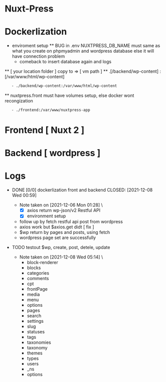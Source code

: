 # Nuxt-Press

# Dockerlization
* enviroment setup
** BUG in .env NUXTPRESS_DB_NAME must same as what you create on phpmyadmin and wordpress database else it will have connection problem
   * comeback to insert database again and logs

** [ your location folder ] copy to => [ vm path ]
** .[/backend/wp-content] : [/var/www/html/wp-content]

   ```bash
      - ./backend/wp-content:/var/www/html/wp-content
   ```

** nuxtpress.front must have volumes setup, else docker wont recongization
   ```bash
      - ./frontend:/var/www/nuxtpress-app
   ```

# Frontend [ Nuxt 2 ]

# Backend [ wordpress ]

# Logs
* DONE [0/0] dockerlization front and backend
  CLOSED: [2021-12-08 Wed 00:59]
  - Note taken on [2021-12-06 Mon 01:28] \\
    - [X] axios return wp-json/v2 Restful API
    - [X] environment setup
  - follow up by fetch restful api post from wordpress
  - axios work but $axios.get didt [ fix ]
  - $wp return by pages and posts, using fetch
  - wordpress page set are successfully

* TODO testout $wp, create, post, detele, update
  - Note taken on [2021-12-08 Wed 05:14] \\
    - block-renderer
    - blocks
    - categories
    - comments
    - cpt
    - frontPage
    - media
    - menu
    - options
    - pages
    - search
    - settings
    - slug
    - statuses
    - tags
    - taxonomies
    - taxonomy
    - themes
    - types
    - users
    - _ns
    - options
